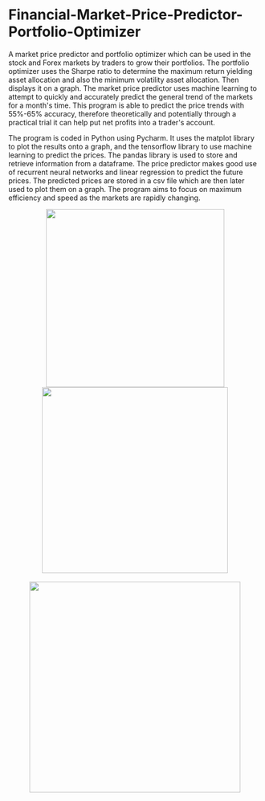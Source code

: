 # Financial-Market-Price-Predictor-Portfolio-Optimizer

A market price predictor and portfolio optimizer which can be used in the stock and Forex markets by traders to grow their portfolios. The portfolio optimizer uses the Sharpe ratio to determine the maximum return yielding asset allocation and also the minimum volatility asset allocation. Then displays it on a graph. The market price predictor uses machine learning to attempt to quickly and accurately predict the general trend of the markets for a month's time. This program is able to predict the price trends with 55%-65% accuracy, therefore theoretically and potentially through a practical trial it can help put net profits into a trader's account.

The program is coded in Python using Pycharm. It uses the matplot library to plot the results onto a graph, and the tensorflow library to
use machine learning to predict the prices. The pandas library is used to store and retrieve information from a dataframe. The price
predictor makes good use of recurrent neural networks and linear regression to predict the future prices. The predicted prices are stored
in a csv file which are then later used to plot them on a graph. The program aims to focus on maximum efficiency and speed as the markets are rapidly changing.


<p align="center" float="left">
  <img src="https://user-images.githubusercontent.com/43008021/58757710-f8020980-84de-11e9-8257-302d0601763d.png" width="355" hspace="20"/>
  <img src="https://user-images.githubusercontent.com/43008021/58757721-40b9c280-84df-11e9-9690-5e4a81af50a8.png" width="370" hspace="20"/>
  <br/>
  <br/>
  <img src="https://user-images.githubusercontent.com/43008021/58757717-25e74e00-84df-11e9-82af-d7ab3951cc83.PNG" width="420" hspace="20"/>
</p>
